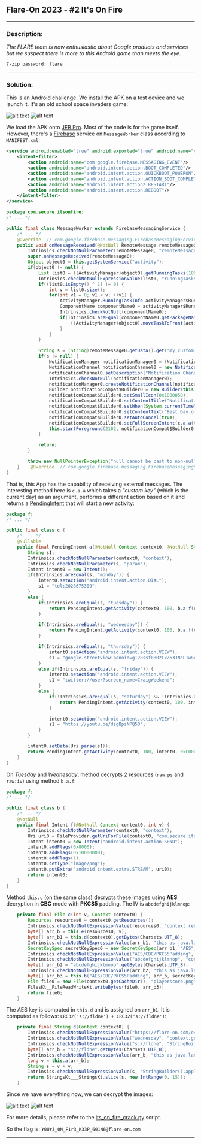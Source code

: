 ## Flare-On 2023 - #2 It's On Fire
___

### Description: 

*The FLARE team is now enthusiastic about Google products and services but we suspect there*
*is more to this Android game than meets the eye.*

`7-zip password: flare`
___

### Solution:

This is an Android challenge. We install the APK on a test device and we launch it.
It's an old school space invaders game:

![alt text](images/game1.png "")
![alt text](images/game2.png "")

We load the APK onto [JEB Pro](https://www.pnfsoftware.com/jeb/). Most of the code is for 
the game itself. However, there's a [Firebase](https://firebase.google.com/) service on
`MessageWorker` class according to `MANIFEST.xml`:
```xml
<service android:enabled="true" android:exported="true" android:name="com.secure.itsonfire.MessageWorker">
    <intent-filter>
        <action android:name="com.google.firebase.MESSAGING_EVENT"/>
        <action android:name="android.intent.action.BOOT_COMPLETED"/>
        <action android:name="android.intent.action.QUICKBOOT_POWERON"/>
        <action android:name="android.intent.action.ACTION_BOOT_COMPLETED"/>
        <action android:name="android.intent.action2.RESTART"/>
        <action android:name="android.intent.action.REBOOT"/>
    </intent-filter>
</service>
```

```java
package com.secure.itsonfire;
/* ... */

public final class MessageWorker extends FirebaseMessagingService {
    /* ... */
    @Override  // com.google.firebase.messaging.FirebaseMessagingService
    public void onMessageReceived(@NotNull RemoteMessage remoteMessage0) {
        Intrinsics.checkNotNullParameter(remoteMessage0, "remoteMessage");
        super.onMessageReceived(remoteMessage0);
        Object object0 = this.getSystemService("activity");
        if(object0 != null) {
            List list0 = ((ActivityManager)object0).getRunningTasks(100);
            Intrinsics.checkNotNullExpressionValue(list0, "runningTasks");
            if((list0.isEmpty() ^ 1) != 0) {
                int v = list0.size();
                for(int v1 = 0; v1 < v; ++v1) {
                    ActivityManager.RunningTaskInfo activityManager$RunningTaskInfo0 = (ActivityManager.RunningTaskInfo)list0.get(v1);
                    ComponentName componentName0 = activityManager$RunningTaskInfo0.topActivity;
                    Intrinsics.checkNotNull(componentName0);
                    if(Intrinsics.areEqual(componentName0.getPackageName(), "com.secure.itsonfire")) {
                        ((ActivityManager)object0).moveTaskToFront(activityManager$RunningTaskInfo0.taskId, 0);
                    }
                }
            }

            String s = (String)remoteMessage0.getData().get("my_custom_key");
            if(s != null) {
                NotificationManager notificationManager0 = (NotificationManager)this.getSystemService("notification");
                NotificationChannel notificationChannel0 = new NotificationChannel("one-channel", "My Channel One", 4);
                notificationChannel0.setDescription("Notification Channel");
                Intrinsics.checkNotNull(notificationManager0);
                notificationManager0.createNotificationChannel(notificationChannel0);
                Builder notificationCompat$Builder0 = new Builder(this, "one-channel");
                notificationCompat$Builder0.setSmallIcon(0x108005B);
                notificationCompat$Builder0.setContentTitle("Notification!");
                notificationCompat$Builder0.setWhen(System.currentTimeMillis());
                notificationCompat$Builder0.setContentText("Best Day of the Week?");
                notificationCompat$Builder0.setAutoCancel(true);
                notificationCompat$Builder0.setFullScreenIntent(c.a.a(this, s), true);
                this.startForeground(2102, notificationCompat$Builder0.build());
            }

            return;
        }

        throw new NullPointerException("null cannot be cast to non-null type android.app.ActivityManager");
    }    @Override  // com.google.firebase.messaging.FirebaseMessagingService
}
```

That is, this App has the capability of receiving external messages.
The interesting method here is `c.a.a` which takes a *"custom key"* (which is the current day)
as an argument, performs a different action based on it and returns a
[PendingIntent](https://developer.android.com/reference/android/app/PendingIntent) that will start
a new activity:
```java
package f;
/* ... */

public final class c {
    /* ... */
    @Nullable
    public final PendingIntent a(@NotNull Context context0, @NotNull String s) {
        String s1;
        Intrinsics.checkNotNullParameter(context0, "context");
        Intrinsics.checkNotNullParameter(s, "param");
        Intent intent0 = new Intent();
        if(Intrinsics.areEqual(s, "monday")) {
            intent0.setAction("android.intent.action.DIAL");
            s1 = "tel:2028675309";
        }
        else {
            if(Intrinsics.areEqual(s, "tuesday")) {
                return PendingIntent.getActivity(context0, 100, b.a.f(context0, 0x7F0D0002), 0xC000000);  // raw:ps
            }

            if(Intrinsics.areEqual(s, "wednesday")) {
                return PendingIntent.getActivity(context0, 100, b.a.f(context0, 0x7F0D0001), 0xC000000);  // raw:iv
            }

            if(Intrinsics.areEqual(s, "thursday")) {
                intent0.setAction("android.intent.action.VIEW");
                s1 = "google.streetview:panoid=gT28ssf0BB2LxZ63JNcL1w&cbp=0,288,0,0,0";
            }
            else if(Intrinsics.areEqual(s, "friday")) {
                intent0.setAction("android.intent.action.VIEW");
                s1 = "twitter://user?screen_name=CraigWeekend";
            }
            else {
                if(!Intrinsics.areEqual(s, "saturday") && !Intrinsics.areEqual(s, "sunday")) {
                    return PendingIntent.getActivity(context0, 100, intent0, 0xC000000);
                }

                intent0.setAction("android.intent.action.VIEW");
                s1 = "https://youtu.be/dsgBpsNPQ50";
            }
        }

        intent0.setData(Uri.parse(s1));
        return PendingIntent.getActivity(context0, 100, intent0, 0xC000000);
    }
}
```

On *Tuesday* and *Wednesday*, method decrypts 2 resources (`raw:ps` and `raw:iv`) using method `b.a.f`:
```java
package f;
/* ... */

public final class b {
    /* ... */
    @NotNull
    public final Intent f(@NotNull Context context0, int v) {
        Intrinsics.checkNotNullParameter(context0, "context");
        Uri uri0 = FileProvider.getUriForFile(context0, "com.secure.itsonfire.provider", this.c(v, context0));
        Intent intent0 = new Intent("android.intent.action.SEND");
        intent0.addFlags(0x8000);
        intent0.addFlags(0x10000000);
        intent0.addFlags(1);
        intent0.setType("image/png");
        intent0.putExtra("android.intent.extra.STREAM", uri0);
        return intent0;
    }
}
```

Method `this.c` (on the same class) decrypts these images using **AES** decryption in **CBC** mode
with **PKCS5** padding. The IV is `abcdefghijklmnop`:
```java
    private final File c(int v, Context context0) {
        Resources resources0 = context0.getResources();
        Intrinsics.checkNotNullExpressionValue(resources0, "context.resources");
        byte[] arr_b = this.e(resources0, v);
        byte[] arr_b1 = this.d(context0).getBytes(Charsets.UTF_8);
        Intrinsics.checkNotNullExpressionValue(arr_b1, "this as java.lang.String).getBytes(charset)");
        SecretKeySpec secretKeySpec0 = new SecretKeySpec(arr_b1, "AES");
        Intrinsics.checkNotNullExpressionValue("AES/CBC/PKCS5Padding", "context.getString(R.string.alg)");
        Intrinsics.checkNotNullExpressionValue("abcdefghijklmnop", "context.getString(\n     …             R.string.iv)");
        byte[] arr_b2 = "abcdefghijklmnop".getBytes(Charsets.UTF_8);
        Intrinsics.checkNotNullExpressionValue(arr_b2, "this as java.lang.String).getBytes(charset)");
        byte[] arr_b3 = this.b("AES/CBC/PKCS5Padding", arr_b, secretKeySpec0, new IvParameterSpec(arr_b2));
        File file0 = new File(context0.getCacheDir(), "playerscore.png");
        FilesKt__FileReadWriteKt.writeBytes(file0, arr_b3);
        return file0;
    }
```

The AES key is computed in `this.d` and is assigned on `arr_b1`. It is computed as follows:
`CRC32('s://fldne') + CRC32('s://fldne')`:
```java
    private final String d(Context context0) {
        Intrinsics.checkNotNullExpressionValue("https://flare-on.com/evilc2server/report_token/report_token.php?token=", "context.getString(R.string.c2)");
        Intrinsics.checkNotNullExpressionValue("wednesday", "context.getString(R.string.w1)");
        Intrinsics.checkNotNullExpressionValue("s://fldne", "StringBuilder().apply(builderAction).toString()");
        byte[] arr_b = "s://fldne".getBytes(Charsets.UTF_8);
        Intrinsics.checkNotNullExpressionValue(arr_b, "this as java.lang.String).getBytes(charset)");
        long v = this.a(arr_b);
        String s = v + v;
        Intrinsics.checkNotNullExpressionValue(s, "StringBuilder().apply(builderAction).toString()");
        return StringsKt___StringsKt.slice(s, new IntRange(0, 15));
    }
```

Since we have everything now, we can decrypt the images:

![alt text](images/ps.dec.png "")
![alt text](images/iv.dec.png "")

For more details, please refer to the [its_on_fire_crack.py](./its_on_fire_crack.py) script.

So the flag is: `Y0Ur3_0N_F1r3_K33P_601N6@flare-on.com`
___
